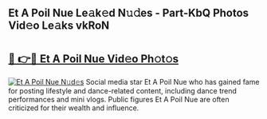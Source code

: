 ## Et A Poil Nue Le𝚊k𝚎d N𝚞𝚍es - Part-KbQ Photos Vid𝚎o Le𝚊ks vkRoN

# <h2><a href="http://fb9xr9.evod.top/?m=Et+A+Poil+Nue">🔗 👉🔴 Et A Poil Nue Vid𝚎o Ph𝚘t𝚘s</a></h2>

[![Et A Poil Nue N𝚞d𝚎s](https://i.imgur.com/8V9OHl7.gif)](http://fb9xr9.evod.top/?m=Et+A+Poil+Nue)
Social media star Et A Poil Nue who has gained fame for posting lifestyle and dance-related content, including dance trend performances and mini vlogs. Public figures Et A Poil Nue are often criticized for their wealth and influence. 
